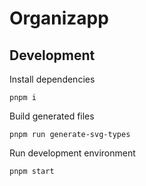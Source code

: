 # Organizapp

## Development

Install dependencies
```
pnpm i
```

Build generated files
```
pnpm run generate-svg-types
```

Run development environment

```
pnpm start
```
